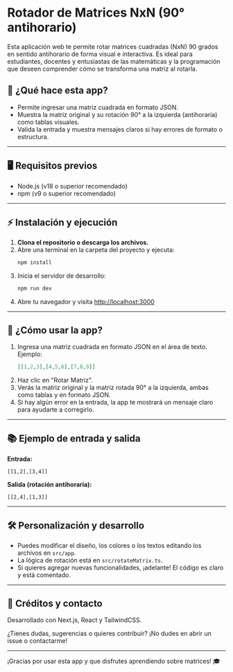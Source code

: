 # Rotador de Matrices NxN (90° antihorario)

Esta aplicación web te permite rotar matrices cuadradas (NxN) 90 grados en sentido antihorario de forma visual e interactiva. Es ideal para estudiantes, docentes y entusiastas de las matemáticas y la programación que deseen comprender cómo se transforma una matriz al rotarla.

## 🚀 ¿Qué hace esta app?
- Permite ingresar una matriz cuadrada en formato JSON.
- Muestra la matriz original y su rotación 90° a la izquierda (antihoraria) como tablas visuales.
- Valida la entrada y muestra mensajes claros si hay errores de formato o estructura.

---

## 🖥️ Requisitos previos
- Node.js (v18 o superior recomendado)
- npm (v9 o superior recomendado)

---

## ⚡ Instalación y ejecución
1. **Clona el repositorio o descarga los archivos.**
2. Abre una terminal en la carpeta del proyecto y ejecuta:
   ```bash
   npm install
   ```
3. Inicia el servidor de desarrollo:
   ```bash
   npm run dev
   ```
4. Abre tu navegador y visita [http://localhost:3000](http://localhost:3000)

---

## 📝 ¿Cómo usar la app?
1. Ingresa una matriz cuadrada en formato JSON en el área de texto. Ejemplo:
   ```json
   [[1,2,3],[4,5,6],[7,8,9]]
   ```
2. Haz clic en "Rotar Matriz".
3. Verás la matriz original y la matriz rotada 90° a la izquierda, ambas como tablas y en formato JSON.
4. Si hay algún error en la entrada, la app te mostrará un mensaje claro para ayudarte a corregirlo.

---

## 📚 Ejemplo de entrada y salida
**Entrada:**
```
[[1,2],[3,4]]
```
**Salida (rotación antihoraria):**
```
[[2,4],[1,3]]
```

---

## 🛠️ Personalización y desarrollo
- Puedes modificar el diseño, los colores o los textos editando los archivos en `src/app`.
- La lógica de rotación está en `src/rotateMatrix.ts`.
- Si quieres agregar nuevas funcionalidades, ¡adelante! El código es claro y está comentado.

---

## 🤝 Créditos y contacto
Desarrollado con Next.js, React y TailwindCSS.

¿Tienes dudas, sugerencias o quieres contribuir? ¡No dudes en abrir un issue o contactarme!

---

¡Gracias por usar esta app y que disfrutes aprendiendo sobre matrices! 🎓
